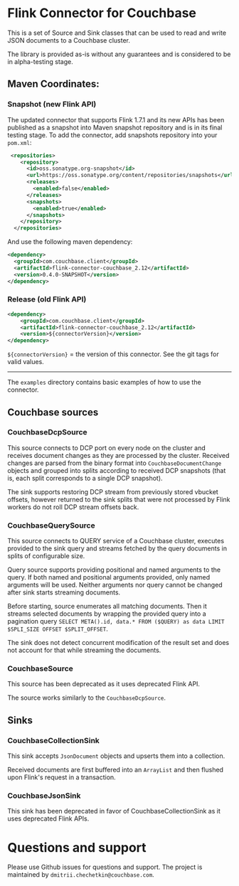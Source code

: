 # Flink Connector for Couchbase

This is a set of Source and Sink classes that can be used to read and write JSON documents to a Couchbase cluster.

The library is provided as-is without any guarantees and is considered to be in alpha-testing stage.

## Maven Coordinates:

### Snapshot (new Flink API)
The updated connector that supports Flink 1.7.1 and its new APIs has been published as a snapshot into Maven snapshot repository and is in its final testing stage.
To add the connector, add snapshots repository into your `pom.xml`:
```xml
 <repositories>
    <repository>
      <id>oss.sonatype.org-snapshot</id>
      <url>https://oss.sonatype.org/content/repositories/snapshots</url>
      <releases>
        <enabled>false</enabled>
      </releases>
      <snapshots>
        <enabled>true</enabled>
      </snapshots>
    </repository>
  </repositories>
```

And use the following maven dependency:
```xml
<dependency>
  <groupId>com.couchbase.client</groupId>
  <artifactId>flink-connector-couchbase_2.12</artifactId>
  <version>0.4.0-SNAPSHOT</version>
</dependency>
```


### Release (old Flink API)
```xml
<dependency>
    <groupId>com.couchbase.client</groupId>
    <artifactId>flink-connector-couchbase_2.12</artifactId>
    <version>${connectorVersion}</version>
</dependency>
```

`${connectorVersion}` = the version of this connector. See the git tags for valid values.


---

The `examples` directory contains basic examples of how to use the connector.

## Couchbase sources
### CouchbaseDcpSource
This source connects to DCP port on every node on the cluster and receives document changes as they are processed by the cluster.
Received changes are parsed from the binary format into `CouchbaseDocumentChange` objects and grouped into splits according to received DCP snapshots
(that is, each split corresponds to a single DCP snapshot).

The sink supports restoring DCP stream from previously stored vbucket offsets, however returned to the sink splits that
were not processed by Flink workers do not roll DCP stream offsets back.

### CouchbaseQuerySource
This source connects to QUERY service of a Couchbase cluster, executes provided to the sink query and streams fetched 
by the query documents in splits of configurable size. 

Query source supports providing positional and named arguments to the query. If both named and positional arguments provided,
only named arguments will be used. Neither arguments nor query cannot be changed after sink starts streaming documents.

Before starting, source enumerates all matching documents. Then it streams selected documents by wrapping the provided query 
into a pagination query `SELECT META().id, data.* FROM ($QUERY) as data LIMIT $SPLI_SIZE OFFSET $SPLIT_OFFSET`.

The sink does not detect concurrent modification of the result set and does not account for that while streaming the documents.

### CouchbaseSource
This source has been deprecated as it uses deprecated Flink API.

The source works similarly to the `CouchbaseDcpSource`.

## Sinks
### CouchbaseCollectionSink
This sink accepts `JsonDocument` objects and upserts them into a collection. 

Received documents are first buffered into an `ArrayList` and then flushed upon Flink's request in a transaction.

### CouchbaseJsonSink
This sink has been deprecated in favor of CouchbaseCollectionSink as it uses deprecated Flink APIs.

# Questions and support
Please use Github issues for questions and support. The project is maintained by `dmitrii.chechetkin@couchbase.com`.
